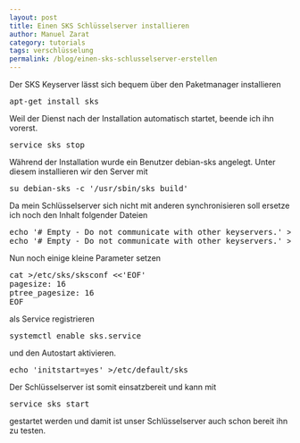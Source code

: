 ```yaml
---
layout: post
title: Einen SKS Schlüsselserver installieren
author: Manuel Zarat
category: tutorials
tags: verschlüsselung
permalink: /blog/einen-sks-schlusselserver-erstellen
---
```


Der SKS Keyserver lässt sich bequem über den Paketmanager installieren

<pre>apt-get install sks</pre>

Weil der Dienst nach der Installation automatisch startet, beende ich ihn vorerst.

<!--excerpt_separator-->

<pre>service sks stop</pre>

Während der Installation wurde ein Benutzer debian-sks angelegt. Unter diesem installieren wir den Server mit

<pre>su debian-sks -c '/usr/sbin/sks build'</pre>

Da mein Schlüsselserver sich nicht mit anderen synchronisieren soll ersetze ich noch den Inhalt folgender Dateien

<pre>echo '# Empty - Do not communicate with other keyservers.' >/etc/sks/mailsync
echo '# Empty - Do not communicate with other keyservers.' >/etc/sks/membership</pre>

Nun noch einige kleine Parameter setzen

<pre>cat >/etc/sks/sksconf <<'EOF'
pagesize: 16
ptree_pagesize: 16
EOF</pre>

als Service registrieren

<pre>systemctl enable sks.service</pre>

und den Autostart aktivieren.

<pre>echo 'initstart=yes' >/etc/default/sks</pre>

Der Schlüsselserver ist somit einsatzbereit und kann mit

<pre>service sks start</pre>

gestartet werden und damit ist unser Schlüsselserver auch schon bereit ihn zu testen.
